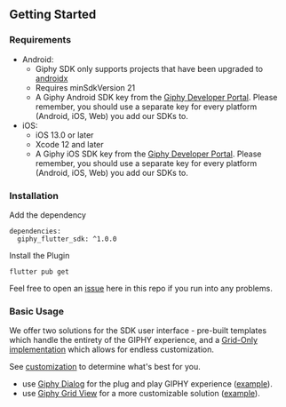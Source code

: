 ## Getting Started

### Requirements

- Android:
  - Giphy SDK only supports projects that have been upgraded
    to [androidx](https://developer.android.com/jetpack/androidx/)
  - Requires minSdkVersion 21
  - A Giphy Android SDK key from the [Giphy Developer Portal](https://developers.giphy.com/dashboard/?create=true).
    Please remember, you should use a separate key for every platform (Android, iOS, Web) you add our SDKs to.
- iOS:
  - iOS 13.0 or later
  - Xcode 12 and later
  - A Giphy iOS SDK key from the [Giphy Developer Portal](https://developers.giphy.com/dashboard/?create=true).
    Please remember, you should use a separate key for every platform (Android, iOS, Web) you add our SDKs to.

### Installation

Add the dependency

```
dependencies:
  giphy_flutter_sdk: ^1.0.0
```

Install the Plugin
```
flutter pub get
```

Feel free to open an [issue](https://github.com/Giphy/giphy-flutter-sdk/issues) here in this repo if you run into
any problems.

### Basic Usage

We offer two solutions for the SDK user interface - pre-built templates which handle the entirety of the GIPHY
experience, and a [Grid-Only implementation](https://developers.giphy.com/docs/sdk#grid) which allows for endless
customization.

See [customization](https://developers.giphy.com/docs/sdk#grid) to determine what's best for you.

- use [Giphy Dialog](api.md#giphydialog) for the plug and play GIPHY experience ([example](api.md#example-2)).
- use [Giphy Grid View](api.md#giphygridview) for a more customizable solution ([example](api.md#example-3)).
